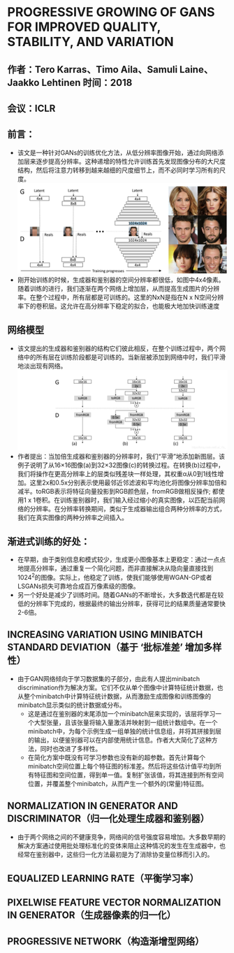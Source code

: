 # PROGRESSIVE GROWING OF GANS FOR IMPROVED QUALITY, STABILITY, AND VARIATION

## 作者：Tero Karras、Timo Aila、Samuli Laine、Jaakko Lehtinen 时间：2018

## 会议：ICLR 

## 前言：

* 该文是一种针对GANs的训练优化方法，从低分辨率图像开始，通过向网络添加层来逐步提高分辨率。这种递增的特性允许训练首先发现图像分布的大尺度结构，然后将注意力转移到越来越细的尺度细节上，而不必同时学习所有的尺度。![在这里插入图片描述](./PROGRESSIVE%20GROWING%20OF%20GANS%20FOR%20IMPROVED%20QUALITY%2C%20STABILITY%2C%20AND%20VARIATION_img/20200923212010440.png)
* 刚开始训练的时候，生成器和鉴别器的空间分辨率都很低，如图中4x4像素。随着训练的进行，我们逐渐在两个网络上增加层，从而提高生成图片的分辨率。在整个过程中，所有层都是可训练的。这里的NxN是指在N x N空间分辨率下的卷积层。这允许在高分辨率下稳定的拟合，也能极大地加快训练速度

## 网络模型

* 该文提出的生成器和鉴别器的结构它们彼此相反，在整个训练过程中，两个网络中的所有层在训练阶段都是可训练的。当新层被添加到网络中时，我们平滑地淡出现有网络。![在这里插入图片描述](./PROGRESSIVE%20GROWING%20OF%20GANS%20FOR%20IMPROVED%20QUALITY%2C%20STABILITY%2C%20AND%20VARIATION_img\20200926223447962.png)
* 作者提出：当加倍生成器和鉴别器的分辨率时，我们“平滑”地添加新图层。该例子说明了从16×16图像(a)到32×32图像(c)的转换过程。在转换(b)过程中，我们将操作在更高分辨率上的层类似残差块一样处理，其权重α从0到1线性增加。这里2x和0.5x分别表示使用最邻近邻滤波和平均池化将图像分辨率加倍和减半。toRGB表示将特征向量投影到RGB颜色层，fromRGB做相反操作; 都使用1 x 1卷积。在训练鉴别器时，我们输入经过缩小的真实图像，以匹配当前网络的分辨率。在分辨率转换期间，类似于生成器输出组合两种分辨率的方式，我们在真实图像的两种分辨率之间插入。

## 渐进式训练的好处：

* 在早期，由于类别信息和模式较少，生成更小图像基本上更稳定：通过一点点地提高分辨率，通过重复一个简化问题，而非直接解决从隐向量直接找到1024<sup>2</sup>的图像。实际上，他稳定了训练，使我们能够使用WGAN-GP或者LSGANs损失可靠地合成百万像素级的图像。
* 另一个好处是减少了训练时间。随着GANs的不断增长，大多数迭代都是在较低的分辨率下完成的，根据最终的输出分辨率，获得可比的结果质量通常要快2-6倍。

##  INCREASING VARIATION USING MINIBATCH STANDARD DEVIATION（基于 ‘批标准差’ 增加多样性）

* 由于GAN网络倾向于学习数据集的子部分，由此有人提出minibatch discrimination作为解决方案。它们不仅从单个图像中计算特征统计数据，也从整个minibatch中计算特征统计数据，从而激励生成图像和训练图像的minibatch显示类似的统计数据或分布。
  * 这是通过在鉴别器的末尾添加一个minibatch层来实现的，该层将学习一个大型张量，且该张量将输入量激活并映射到一组统计数组中。在一个minibatch中，为每个示例生成一组单独的统计信息组，并将其拼接到层的输出，以便鉴别器可以在内部使用统计信息。作者大大简化了这种方法，同时也改进了多样性。
  * 在简化方案中既没有可学习参数也没有新的超参数。首先计算每个minibatch空间位置上每个特征图的标准差。然后将这些估计值平均到所有特征图和空间位置，得到单一值。复制扩张该值，将其连接到所有空间位置，并覆盖整个minibatch，从而产生一个额外的(常量)特征图。

## NORMALIZATION IN GENERATOR AND DISCRIMINATOR（归一化处理生成器和鉴别器）

* 由于两个网络之间的不健康竞争，网络间的信号强度容易增加。大多数早期的解决方案通过使用批处理标准化的变体来阻止这种情况的发生在生成器中，也经常在鉴别器中，这些归一化方法最初是为了消除协变量位移而引入的。

## EQUALIZED LEARNING RATE（平衡学习率）

## PIXELWISE FEATURE VECTOR NORMALIZATION IN GENERATOR（生成器像素的归一化）

## PROGRESSIVE NETWORK（构造渐增型网络）